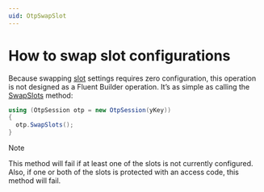 ```yaml
---
uid: OtpSwapSlot
---
```


<!-- Copyright 2021 Yubico AB

Licensed under the Apache License, Version 2.0 (the "License");
you may not use this file except in compliance with the License.
You may obtain a copy of the License at

    http://www.apache.org/licenses/LICENSE-2.0

Unless required by applicable law or agreed to in writing, software
distributed under the License is distributed on an "AS IS" BASIS,
WITHOUT WARRANTIES OR CONDITIONS OF ANY KIND, either express or implied.
See the License for the specific language governing permissions and
limitations under the License. -->

# How to swap slot configurations

Because swapping [slot](xref:OtpSlots) settings requires zero configuration, this operation is not designed as a Fluent Builder operation. It’s as simple as calling the [SwapSlots](xref:Yubico.YubiKey.Otp.OtpSession.SwapSlots) method:

```C#
using (OtpSession otp = new OtpSession(yKey))
{
  otp.SwapSlots();
}
```

> [!NOTE]
> This method will fail if at least one of the slots is not currently configured. Also, if one or both of the slots is protected with an access code, this method will fail.
